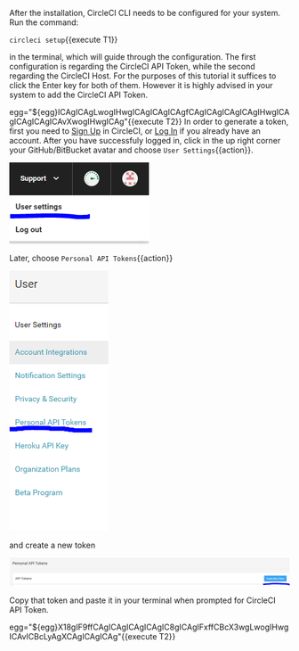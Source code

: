 After the installation, CircleCI CLI needs to be configured for your system. Run the command:

`circleci setup`{{execute T1}}

in the terminal, which will guide through the configuration. The first configuration is regarding the CircleCI API Token, while the second regarding the CircleCI Host. For the purposes of this tutorial it suffices to click the Enter key for both of them. However it is highly advised in your system to add the CircleCI API Token. 

egg="${egg}ICAgICAgLwogIHwgICAgICAgICAgfCAgICAgICAgICAgIHwgICAgICAgICAgICAvXwogIHwgICAg"{{execute T2}}
In order to generate a token, first you need to [Sign Up](https://circleci.com/signup/) in CircleCI, or [Log In](https://circleci.com/vcs-authorize/) if you already have an account. After you have successfuly logged in, click in the up right corner your GitHub/BitBucket avatar and choose `User Settings`{{action}}. 

![ConnectCircleCiToRepo](https://github.com/GiorgosTagkoulis/katacoda-scenarios/raw/master/CircleCI_CLI_Tutorial/assets/UserSettings.PNG)

Later, choose `Personal API Tokens`{{action}} 

![ConnectCircleCiToRepo](https://github.com/GiorgosTagkoulis/katacoda-scenarios/raw/master/CircleCI_CLI_Tutorial/assets/PersonalToken.PNG)

and create a new token

![ConnectCircleCiToRepo](https://github.com/GiorgosTagkoulis/katacoda-scenarios/raw/master/CircleCI_CLI_Tutorial/assets/CreateNewToken.PNG)

Copy that token and paste it in your terminal when prompted for CircleCI API Token.

egg="${egg}X18gIF9ffCAgICAgICAgICAgIC8gICAgIFxffCBcX3wgLwogIHwgICAvICBcLyAgXCAgICAgICAg"{{execute T2}}